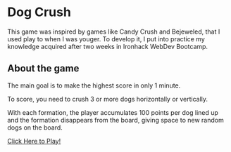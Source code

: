 # Dog Crush

This game was inspired by games like Candy Crush and Bejeweled, that I used play to when I was youger.
To develop it, I put into practice my knowledge acquired after two weeks in Ironhack WebDev Bootcamp.

## About the game

The main goal is to make the highest score in only 1 minute. 

To score, you need to crush 3 or more dogs horizontally or vertically.

With each formation, the player accumulates 100 points per dog lined up and the formation disappears from the board, giving space to new random dogs on the board.

[Click Here to Play!](https://thaistamae.github.io/dog-crush/)
